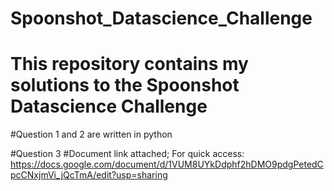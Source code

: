 # Spoonshot_Datascience_Challenge

# This repository contains my solutions to the Spoonshot Datascience Challenge

#Question 1 and 2 are written in python

#Question 3
#Document link attached; For quick access: https://docs.google.com/document/d/1VUM8UYkDdphf2hDMO9pdgPetedCpcCNxjmVi_jQcTmA/edit?usp=sharing
